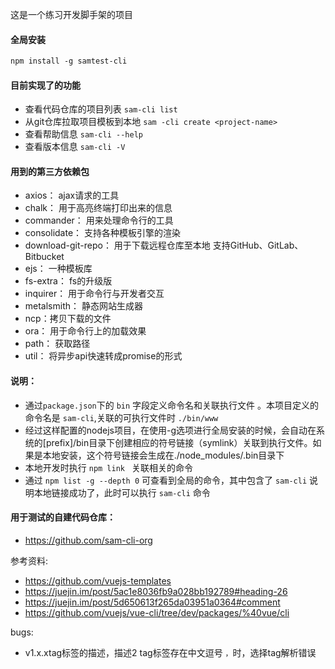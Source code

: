 这是一个练习开发脚手架的项目

#### 全局安装
```markdown
npm install -g samtest-cli
```

#### 目前实现了的功能

- 查看代码仓库的项目列表 `sam-cli list`
- 从git仓库拉取项目模板到本地  `sam -cli create <project-name>`
- 查看帮助信息 `sam-cli --help`
- 查看版本信息 `sam-cli -V`


#### 用到的第三方依赖包
- axios： ajax请求的工具
- chalk： 用于高亮终端打印出来的信息
- commander： 用来处理命令行的工具
- consolidate： 支持各种模板引擎的渲染
- download-git-repo： 用于下载远程仓库至本地 支持GitHub、GitLab、Bitbucket
- ejs： 一种模板库
- fs-extra： fs的升级版
- inquirer： 用于命令行与开发者交互
- metalsmith： 静态网站生成器
- ncp：拷贝下载的文件
- ora： 用于命令行上的加载效果
- path： 获取路径
- util： 将异步api快速转成promise的形式


#### 说明：
-  通过`package.json`下的 `bin` 字段定义命令名和关联执行文件
。本项目定义的命令名是 `sam-cli`,关联的可执行文件时 `./bin/www`
-  经过这样配置的nodejs项目，在使用-g选项进行全局安装的时候，会自动在系统的[prefix]/bin目录下创建相应的符号链接（symlink）关联到执行文件。如果是本地安装，这个符号链接会生成在./node_modules/.bin目录下
-  本地开发时执行 `npm link ` 关联相关的命令
-  通过 `npm list -g --depth 0` 可查看到全局的命令，其中包含了
`sam-cli` 说明本地链接成功了，此时可以执行 `sam-cli` 命令


#### 用于测试的自建代码仓库：
-  https://github.com/sam-cli-org

参考资料:
-  https://github.com/vuejs-templates
-  https://juejin.im/post/5ac1e8036fb9a028bb192789#heading-26
-  https://juejin.im/post/5d650613f265da03951a0364#comment
-  https://github.com/vuejs/vue-cli/tree/dev/packages/%40vue/cli

bugs:

- v1.x.xtag标签的描述，描述2 tag标签存在中文逗号 `，`时，选择tag解析错误
